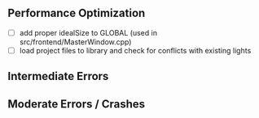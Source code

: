 ## Performance Optimization

- [ ] add proper idealSize to GLOBAL (used in src/frontend/MasterWindow.cpp)
- [ ] load project files to library and check for conflicts with existing lights

## Intermediate Errors

## Moderate Errors / Crashes
